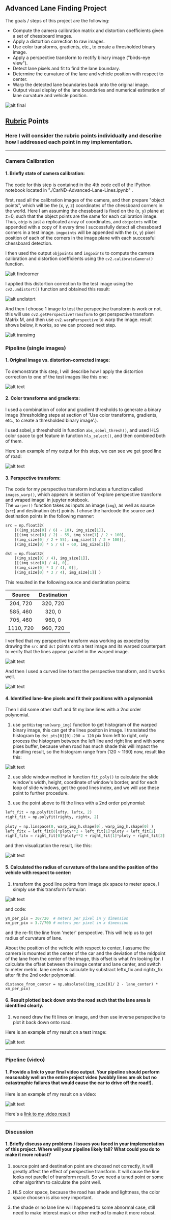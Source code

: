 
## **Advanced Lane Finding Project**

The goals / steps of this project are the following:

* Compute the camera calibration matrix and distortion coefficients given a set of chessboard images.
* Apply a distortion correction to raw images.
* Use color transforms, gradients, etc., to create a thresholded binary image.
* Apply a perspective transform to rectify binary image ("birds-eye view").
* Detect lane pixels and fit to find the lane boundary.
* Determine the curvature of the lane and vehicle position with respect to center.
* Warp the detected lane boundaries back onto the original image.
* Output visual display of the lane boundaries and numerical estimation of lane curvature and vehicle position.

![alt final][image12]

[//]: # (Image References)

[image1]: ./output_images/findanddrawChessboardCorners.png "findcorner"
[image2]: ./output_images/undistort.png "undistort"
[image3]: ./output_images/transimg.png "transimg"
[image4]: ./output_images/test4undist.png "undist Example"
[image5]: ./output_images/combine.png "combine the color"
[image6]: ./output_images/pers_warp.png "perspective and wrap"
[image7]: ./output_images/curveline.png "curve line perspective and wrap"
[image8]: ./output_images/2fit.png "fit the line"
[image9]: ./output_images/histgram.png "histgram.png"
[image10]: ./output_images/formular.png "formular.png"
[image11]: ./output_images/final.png "final.png"
[image12]: ./output_images/final.gif "final.gif"
[image13]: ./output_images/finalr.jpg "final.gif"

[video1]: ./project_video.mp4 "Video"

## [Rubric](https://review.udacity.com/#!/rubrics/571/view) Points

### Here I will consider the rubric points individually and describe how I addressed each point in my implementation.  

---

### Camera Calibration

#### 1. Briefly state of camera calibration:

The code for this step is contained in the 4th code cell of the IPython notebook located in "./CarND-Advanced-Lane-Lines.ipynb" .

first, read all the calibration images of the camera, and then  prepare "object points", which will be the (x, y, z) coordinates of the chessboard corners in the world. Here I am assuming the chessboard is fixed on the (x, y) plane at z=0, such that the object points are the same for each calibration image.  Thus, `objp` is just a replicated array of coordinates, and `objpoints` will be appended with a copy of it every time I successfully detect all chessboard corners in a test image.  `imgpoints` will be appended with the (x, y) pixel position of each of the corners in the image plane with each successful chessboard detection.  

I then used the output `objpoints` and `imgpoints` to compute the camera calibration and distortion coefficients using the `cv2.calibrateCamera()` function.  

![alt findcorner][image1]

I applied this distortion correction to the test image using the `cv2.undistort()` function and obtained this result: 

![alt undistort][image2]

And then I choose 1 image to test the perspective transform is work or not. this will use `cv2.getPerspectiveTransform` to get perspective transform Matrix M, and then use `cv2.warpPerspective` to warp the image. result shows below, it works, so we can proceed next step.

![alt transimg][image3]

### Pipeline (single images)

#### 1. Original image vs. distortion-corrected image:

To demonstrate this step, I will describe how I apply the distortion correction to one of the test images like this one:

![alt text][image4]

#### 2. Color transforms and gradients:

I used a combination of color and gradient thresholds to generate a binary image (thresholding steps at section of 'Use color transforms, gradients, etc., to create a thresholded binary image'.).  

I used sobel_x threshshold in function `abs_sobel_thresh()`, and used HLS color space to get feature in function `hls_select()`, and then combined both of them.

Here's an example of my output for this step, we can see we get good line of road:

![alt text][image5]

#### 3. Perspective transform:

The code for my perspective transform includes a function called `images_warp()`, which appears in section of 'explore perspective transform and wraped image' in jupyter notebook.  
The `warper()` function takes as inputs an image (`img`), as well as source (`src`) and destination (`dst`) points.  I chose the hardcode the source and destination points in the following manner:

```python
src = np.float32(
    [((img_size[0] / 6) - 10), img_size[1]],
	[[(img_size[0] / 2) - 55, img_size[1] / 2 + 100],
	[(img_size[0] / 2 + 55), img_size[1] / 2 + 100]],
    [(img_size[0] * 5 / 6) + 60, img_size[1]])

dst = np.float32(
    [(img_size[0] / 4), img_size[1]],
	[[(img_size[0] / 4), 0],
	[(img_size[0] * 3 / 4), 0]],
    [(img_size[0] * 3 / 4), img_size[1]] )
```

This resulted in the following source and destination points:

| Source        | Destination   | 
|:-------------:|:-------------:| 
| 204, 720      | 320, 720      |
| 585, 460      | 320, 0        | 
| 705, 460      | 960, 0        |
| 1110, 720     | 960, 720      |

I verified that my perspective transform was working as expected by drawing the `src` and `dst` points onto a test image and its warped counterpart to verify that the lines appear parallel in the warped image.

![alt text][image6]

And then I used a curved line to test the perspective transform, and it works well.

![alt text][image7]

#### 4. Identified lane-line pixels and fit their positions with a polynomial:

Then I did some other stuff and fit my lane lines with a 2nd order polynomial.
1. use `getHistogram(warp_img)` function to get histogram of the warped binary image, this can get the lines positon in image. I translated the histogram by `dst_pts[0][0]-200 = 120` pix from left to right, only process the histogram between the left line and right line and with some pixes buffer, because when road has much shade this will impact the handling result, so the histogram range from (120 ~ 1160) now, result like this:

![alt text][image9]

2. use slide window method in function `fit_poly()` to calculate the slide window's width, height, coordinate of window's border, and for each loop of slide windows, get the good lines index, and we will use these point to further procedure.

3. use the point above to fit the lines with a 2nd order polynomial:

```python
left_fit = np.polyfit(lefty, leftx, 2)
right_fit = np.polyfit(righty, rightx, 2)
    
ploty = np.linspace(0, warp_img_h.shape[0], warp_img_h.shape[0] )
left_fitx = left_fit[0]*ploty**2 + left_fit[1]*ploty + left_fit[2]
right_fitx = right_fit[0]*ploty**2 + right_fit[1]*ploty + right_fit[2]
```

and then visualization the result, like this:

![alt text][image8]

#### 5. Calculated the radius of curvature of the lane and the position of the vehicle with respect to center:

1. transform the good line points from image pix space to meter space, I simply use this transform formular:

![alt text][image10]

and code:

```python
ym_per_pix = 30/720  # meters per pixel in y dimension
xm_per_pix = 3.7/700 # meters per pixel in x dimension 
```

and the re-fit the line from 'meter' perspective. This will help us to get radius of curvature of lane.

About the position of the vehicle with respect to center, I assume the camera is mounted at the center of the car and the deviation of the midpoint of the lane from the center of the image, this offset is what i'm looking for.
I calculate the offset between the image center and lane center, and switch to meter metric.
lane center is calculate by substract leftx_fix and rightx_fix after fit the 2nd order polynomial.

```
distance_from_center = np.absolute((img_size[0]/ 2 - lane_center) * xm_per_pix)
```

#### 6. Result plotted back down onto the road such that the lane area is identified clearly.

1. we need draw the fit lines on image, and then use inverse perspective to plot it back down onto road.

Here is an example of my result on a test image:

![alt text][image11]

---

### Pipeline (video)

#### 1. Provide a link to your final video output.  Your pipeline should perform reasonably well on the entire project video (wobbly lines are ok but no catastrophic failures that would cause the car to drive off the road!).

Here is an example of my result on a video:

![alt text][image13]

Here's a [link to my video result](./project_video_output_final.mp4)

---

### Discussion

#### 1. Briefly discuss any problems / issues you faced in your implementation of this project.  Where will your pipeline likely fail?  What could you do to make it more robust?

1. source point and destination point are choosed not correctly, it will greatly affect the effect of perspective transform. It will cause the line looks not parellel of transform result. So we need a tuned point or some other algorithm to calculate the point well.

2. HLS color space, because the road has shade and lightness, the color space choosen is also very important.

3. the shade or no lane line will happened to some abnormal case, still need to make interest mask or other method to make it more robust.

